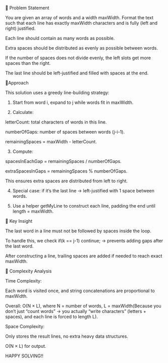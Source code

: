 🔹 Problem Statement  

You are given an array of words and a width maxWidth. Format the text such that each line has exactly maxWidth characters and is fully (left and right) justified.  

Each line should contain as many words as possible.  

Extra spaces should be distributed as evenly as possible between words.  

If the number of spaces does not divide evenly, the left slots get more spaces than the right.  

The last line should be left-justified and filled with spaces at the end.  



🔹Approach  

This solution uses a greedy line-building strategy:  

1. Start from word i, expand to j while words fit in maxWidth.  

2. Calculate:  

letterCount: total characters of words in this line.  

numberOfGaps: number of spaces between words (j-i-1).  

remainingSpaces = maxWidth - letterCount.  

3. Compute:  

spacesInEachGap = remainingSpaces / numberOfGaps.  

extraSpacesInGaps = remainingSpaces % numberOfGaps.  

This ensures extra spaces are distributed from left to right.  

4. Special case: if it’s the last line → left-justified with 1 space between words.  

5. Use a helper getMyLine to construct each line, padding the end until length = maxWidth.

🔹 Key Insight  

The last word in a line must not be followed by spaces inside the loop.  

To handle this, we check if(k == j-1) continue; → prevents adding gaps after the last word.  

After constructing a line, trailing spaces are added if needed to reach exact maxWidth.  


🔹 Complexity Analysis

Time Complexity:  

Each word is visited once, and string concatenations are proportional to maxWidth.  

Overall: O(N × L), where N = number of words, L = maxWidth(Because you don’t just “count words” → you actually “write characters” (letters + spaces), and each line is forced to length L).    

Space Complexity:  

Only stores the result lines, no extra heavy data structures.  

O(N × L) for output.  


HAPPY SOLVING!!
